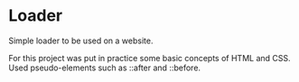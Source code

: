 # Loader
Simple loader to be used on a website.

For this project was put in practice some basic concepts of HTML and CSS.
Used pseudo-elements such as ::after and ::before.
